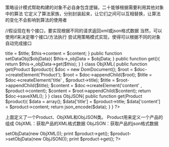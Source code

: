 策略设计模式帮助构建的对象不必自身包含逻辑，二十能够根据需要利用其他对象中的算法
它定义了算法家族，分别封装起来，让它们之间可以互相替换，让算法的变化不会影响到算法的使用者

//假设现在有个接口，要实现根据不同的请求返回xml或json格式数据
当然，可以使用if来决定哪个接口/方法执行
尝试用策略模式实现，使得可以根据不同的对象自动完成接口
<?php
	class Product{
		public $title='';
		public $content='';
		private $_objData;

		public function __construct($title,$content){
			$this->title = $title;
			$this->content = $content;
		}

		public function setDataObj($objData){
			$this->_objData = $objData;
		}

		public function get(){
			return 	$this->_objData->get($this);
		}
	}
	class ObjXML{
		public function get(Product $product){
			$doc = new DomDocument();
			$root = $doc->createElement('Product');
			$root = $doc->appendChild($root);
			$title = $doc->createElement('title' , $product->title);
			$title = $root->appendChild($title);

			$content = $doc->createElement('content' , $product->content);
			$content = $root->appendChild($content);

			return $doc->saveXML();
		}
	}

	class ObjJSON{
		public function get(Product $product){
			$data = array();
			$data['title'] = $product->title;
			$data['content'] = $product->content;
			
			return json_encode($data);
		}
	}

?>

上面定义了一个Product、ObjXML和ObjJSON类。
Product用来定义一个产品的组成
ObjXML：获取产品的XML格式数据
ObjJSON：获取产品的json格式数据

<?php
	$product = new Product('Pointers on c','this is a book of pointers on c');
	$product->setObjData(new ObjXML());
	print $product->get();

	$product->setObjData(new ObjJSON());
	print $product->get();

?>
